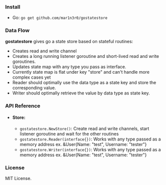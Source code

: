 ### Install
* Go: ``` go get github.com/mar1n3r0/gostatestore ```

### Data Flow
**gostatestore** gives go a state store based on stateful routines:

* Creates read and write channel
* Creates a long running listener goroutine and short-lived read and write goroutines.
* Updates state map with any type you pass as interface.
* Currently state map is flat under key "store" and can't handle more complex cases yet
* Reader should optimally use the data type as a state key and store the corresponding value.
* Writer should optimally retrieve the value by data type as state key.

### API Reference

* #### Store:
  * ` gostatestore.NewStore() `: Create read and write channels, start listener goroutine and wait for the other routines
  * ` gostatestore.Reader(interface{}) `: Works with any type passed as a memory address ex. &User{Name: "test", Username: "tester"}
  * ` gostatestore.Writer(interface{}) `: Works with any type passed as a memory address ex. &User{Name: "test", Username: "tester"}

### License
MIT License.
